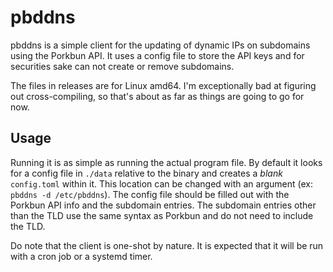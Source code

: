 # pbddns

pbddns is a simple client for the updating of dynamic IPs on subdomains using the Porkbun API. It uses a config file to store the API keys and for securities sake can not create or remove subdomains.

The files in releases are for Linux amd64. I'm exceptionally bad at figuring out cross-compiling, so that's about as far as things are going to go for now.

## Usage

Running it is as simple as running the actual program file. By default it looks for a config file in `./data` relative to the binary and creates a *blank* `config.toml` within it. This location can be changed with an argument (ex: `pbddns -d /etc/pbddns`). The config file should be filled out with the Porkbun API info and the subdomain entries. The subdomain entries other than the TLD use the same syntax as Porkbun and do not need to include the TLD.

Do note that the client is one-shot by nature. It is expected that it will be run with a cron job or a systemd timer.
